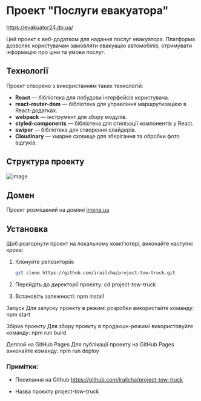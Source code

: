 # Проект "Послуги евакуатора"
https://evakuator24.dp.ua/

Цей проект є веб-додатком для надання послуг евакуатора. Платформа дозволяє користувачам замовляти евакуацію автомобілів, отримувати інформацію про ціни та умови послуг.

## Технології

Проект створено з використанням таких технологій:

- **React** — бібліотека для побудови інтерфейсів користувача.
- **react-router-dom** — бібліотека для управління маршрутизацією в React-додатках.
- **webpack** — інструмент для збору модулів.
- **styled-components** — бібліотека для стилізації компонентів у React.
- **swiper** — бібліотека для створення слайдерів.
- **Cloudinary** — хмарне сховище для зберігання та обробки фото відгуків.

## Структура проекту
![image](https://github.com/user-attachments/assets/1f3d2582-265e-440a-ab1c-072997e49c84)

## Домен

Проект розміщений на домені [imena.ua](https://imena.ua)
## Установка

Щоб розгорнути проект на локальному комп'ютері, виконайте наступні кроки:

1. Клонуйте репозиторій:
   ```bash
   git clone https://github.com/irailcha/project-tow-truck.git

2. Перейдіть до директорії проекту:
cd project-tow-truck

3. Встановіть залежності:
npm install

Запуск
Для запуску проекту в режимі розробки використайте команду:
npm start

Збірка проекту
Для збору проекту в продакшн-режимі використовуйте команду:
npm run build

Деплой на GitHub Pages
Для публікації проекту на GitHub Pages виконайте команду:
npm run deploy


### Примітки:

- Посилання на Github https://github.com/irailcha/project-tow-truck

- Назва проєкту project-tow-truck
